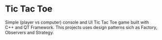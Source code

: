 # Tic Tac Toe

Simple (player vs computer) console and UI Tic Tac Toe game built with C++ and QT Framework. This projects uses design patterns sich as Factory, Observers and Strategy.
